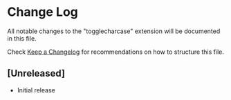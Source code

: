 # Change Log
All notable changes to the "togglecharcase" extension will be documented in this file.

Check [Keep a Changelog](http://keepachangelog.com/) for recommendations on how to structure this file.

## [Unreleased]
- Initial release